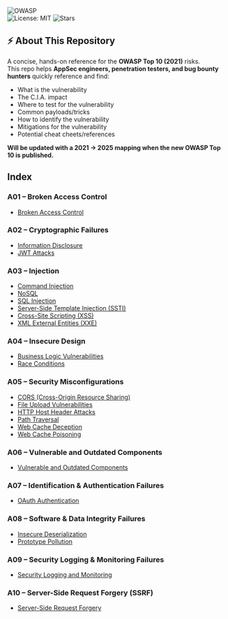 ![OWASP](https://img.shields.io/badge/OWASP-Top%2010-blue)  
![License: MIT](https://img.shields.io/badge/License-MIT-green.svg)
![Stars](https://img.shields.io/github/stars/nullsec125/OWASP-Top-10-2021?style=social)

## ⚡ About This Repository

A concise, hands-on reference for the **OWASP Top 10 (2021)** risks.  
This repo helps **AppSec engineers, penetration testers, and bug bounty hunters** quickly reference and find:

- What is the vulnerability
- The C.I.A. impact
- Where to test for the vulnerability
- Common payloads/tricks
- How to identify the vulnerability
- Mitigations for the vulnerability
- Potential cheat cheets/references
  
 **Will be updated with a **2021 → 2025 mapping** when the new OWASP Top 10 is published.**

## Index

### A01 – Broken Access Control
- [Broken Access Control](A01-Broken-Access-Control/Broken-Access-Control.md)

### A02 – Cryptographic Failures
- [Information Disclosure](A02-Cryptographic-Failures/Information-Disclosure.md)
- [JWT Attacks](A02-Cryptographic-Failures/JWT-Attacks.md)

### A03 – Injection
- [Command Injection](A03-Injection/Command-Injection.md)
- [NoSQL](A03-Injection/NoSQL.md)
- [SQL Injection](A03-Injection/SQL-Injection.md)
- [Server-Side Template Injection (SSTI)](A03-Injection/SSTI-Server-Side-Template-Injection.md)
- [Cross-Site Scripting (XSS)](A03-Injection/XSS-Cross-Site-Scripting.md)
- [XML External Entities (XXE)](A03-Injection/XXE-XML-External-Entities-Injection.md)

### A04 – Insecure Design
- [Business Logic Vulnerabilities](A04-Insecure-Design/Business-Logic-Vulnerabilities.md)
- [Race Conditions](A04-Insecure-Design/Race-Conditions.md)

### A05 – Security Misconfigurations
- [CORS (Cross-Origin Resource Sharing)](A05-Security-Misconfigurations/CORS-Cross-Origin-Resource-Sharing.md)
- [File Upload Vulnerabilities](A05-Security-Misconfigurations/File-Upload-Vulnerabilities.md)
- [HTTP Host Header Attacks](A05-Security-Misconfigurations/HTTP-Host-Header-Attacks.md)
- [Path Traversal](A05-Security-Misconfigurations/Path-Traversal.md)
- [Web Cache Deception](A05-Security-Misconfigurations/Web-Cache-Deception.md)
- [Web Cache Poisoning](A05-Security-Misconfigurations/Web-Cache-Poisoning.md)

### A06 – Vulnerable and Outdated Components
- [Vulnerable and Outdated Components](A06-Vulnerable-and-Outdated-Components/Vulnerable-and-Outdated-Components.md)

### A07 – Identification & Authentication Failures
- [OAuth Authentication](A07-Broken-Authentication/OAuth-Authentication.md)

### A08 – Software & Data Integrity Failures
- [Insecure Deserialization](A08-Software-and-Data-Integrity-Failures/Insecure-Deserialization.md)
- [Prototype Pollution](A08-Software-and-Data-Integrity-Failures/Prototype-Pollution.md)

### A09 – Security Logging & Monitoring Failures
- [Security Logging and Monitoring](A09-Security-Logging-and-Monitoring/Security-Logging-and-Monitoring.md)

### A10 – Server-Side Request Forgery (SSRF)
- [Server-Side Request Forgery](A10-Server-Side-Request-Forgery/Server-Side-Request-Forgery.md)
